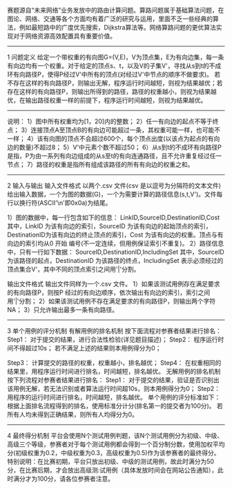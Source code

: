 
赛题源自“未来网络”业务发放中的路由计算问题。算路问题属于基础算法问题，在图论、网络、交通等各个方面均有着广泛的研究与运用，里面不乏一些经典的算法，例如最短路中的广度优先搜索，Dijkstra算法等。网络算路问题的更优算法实现对于网络资源高效配置具有重要价值。  

***  

1 问题定义
给定一个带权重的有向图G=(V,E)，V为顶点集，E为有向边集，每一条有向边均有一个权重。对于给定的顶点s、t，以及V的子集V'，寻找从s到t的不成环有向路径P，使得P经过V'中所有的顶点(对经过V'中节点的顺序不做要求)。
若不存在这样的有向路径P，则输出无解，程序运行时间越短，则视为结果越优；若存在这样的有向路径P，则输出所得到的路径，路径的权重越小，则视为结果越优，在输出路径权重一样的前提下，程序运行时间越短，则视为结果越优。

***  

说明：
1）图中所有权重均为[1，20]内的整数；
2）任一有向边的起点不等于终点；
3）连接顶点A至顶点B的有向边可能超过一条，其权重可能一样，也可能不一样；
4）该有向图的顶点不会超过600个，每个顶点出度(以该点为起点的有向边的数量)不超过8；
5）V'中元素个数不超过50；
6）从s到t的不成环有向路径P是指，P为由一系列有向边组成的从s至t的有向连通路径，且不允许重复经过任一节点；
7）路径的权重是指所有组成该路径的所有有向边的权重之和。

***

2 输入与输出
输入文件格式
以两个.csv 文件(csv 是以逗号为分隔符的文本文件)给出输入数据，一个为图的数据(G)，一个为需要计算的路径信息(s,t,V')。文件每行以换行符(ASCII'\n'即0x0a)为结尾。

1）图的数据中，每一行包含如下的信息：
LinkID,SourceID,DestinationID,Cost
其中，LinkID 为该有向边的索引，SourceID 为该有向边的起始顶点的索引，DestinationID为该有向边的终止顶点的索引，Cost 为该有向边的权重。顶点与有向边的索引均从0 开始 编号(不一定连续，但用例保证索引不重复)。
2）路径信息中，只有一行如下数据：
SourceID,DestinationID,IncludingSet
其中，SourceID 为该路径的起点，DestinationID 为该路径的终点，IncludingSet 表示必须经过的顶点集合V'，其中不同的顶点索引之间用'|'分割。

输出文件格式
输出文件同样为一个.csv 文件。
1）如果该测试用例存在满足要求的有向路径P，则按P 经过的有向边顺序，依次输出有向边的索引，索引之间用'|'分割；
2）如果该测试用例不存在满足要求的有向路径P，则输出两个字符NA；
3）只允许输出最多一条有向路径。

***

3 单个用例的评分机制
有解用例的排名机制
按下面流程对参赛者结果进行排名：
Step1： 对于提交的结果，进行合法性检验(详见题目描述)；
Step2： 程序运行时间不得超过10s；
若不满足上述的结果则本用例得分为0；


Step3： 计算提交的路径的权重，权重越小，排名越优；
Step4： 在权重相同的结果里，用程序运行时间进行排名，时间越短，排名越优。
无解用例的排名机制
按下列流程对参赛者结果进行排名：
Step1： 对于提交的结果，验证是否识别出该用例无解，若无法识别或者算法运行时间超10s，则本用例得分为0；
Step2： 用程序的运行时间进行排名，时间越短，排名越优。
单个用例的评分标准如下：
根据上面排名流程得到的排名，使用标准分计分(排名第一的提交者为100分)。
若所有人均未得到正确结果，则所有人均得分为0。

***

4 最终得分机制
平台会使用N个测试用例判题，该N个测试用例分为初级、中级、高级三个等级，参赛者对于每个测试用例都会得到一个百分制分数，使用加权平均分(初级权重为0.2，中级权重为0.3，高级权重为0.5)作为该参赛者的最终得分。
特别说明：在比赛初期，平台只放出初级、中级的测试用例，故此时满分为50分，在比赛后期，才会放出高级测:试用例（具体发放时间会在网站公告通知），此时满分才为100分，请各位参赛者注意。
